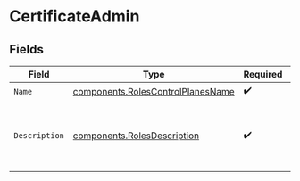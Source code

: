 # CertificateAdmin


## Fields

| Field                                                                                  | Type                                                                                   | Required                                                                               | Description                                                                            | Example                                                                                |
| -------------------------------------------------------------------------------------- | -------------------------------------------------------------------------------------- | -------------------------------------------------------------------------------------- | -------------------------------------------------------------------------------------- | -------------------------------------------------------------------------------------- |
| `Name`                                                                                 | [components.RolesControlPlanesName](../../models/components/rolescontrolplanesname.md) | :heavy_check_mark:                                                                     | N/A                                                                                    |                                                                                        |
| `Description`                                                                          | [components.RolesDescription](../../models/components/rolesdescription.md)             | :heavy_check_mark:                                                                     | N/A                                                                                    | This role grants full write access to administer certificates.                         |